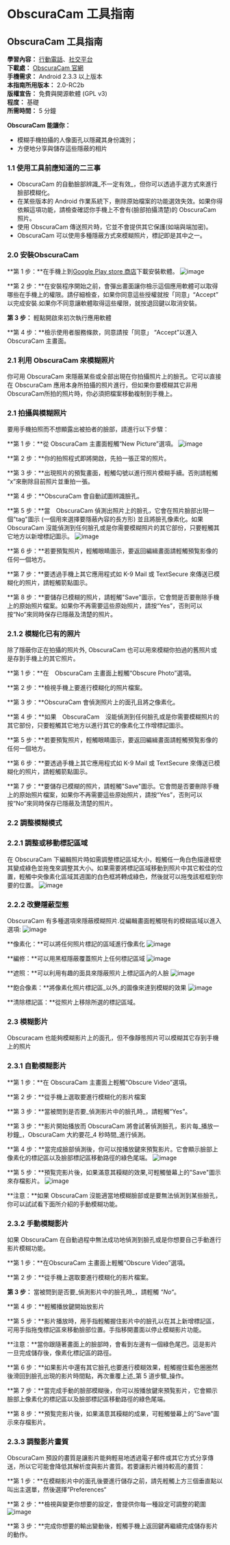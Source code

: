 [Title]: # ()
[Order]: # (0)

# ObscuraCam 工具指南

## ObscuraCam 工具指南

**學習內容：** [行動電話](umbrella://lesson/mobile-phones)、[社交平台](umbrella://lesson/social-media)  
**下載處：** [ObscuraCam 官網](https://guardianproject.info/apps/obscuracam/)  
**手機需求：** Android 2.3.3 以上版本  
**本指南所用版本：** 2.0-RC2b  
**版權宣告：** 免費與開源軟體 (GPL v3)  
**程度：** 基礎  
**所需時間：** 5 分鐘

**ObscuraCam 能讓你：**
- 模糊手機拍攝的人像面孔以隱藏其身份識別；
- 方便地分享與儲存這些隱蔽的相片

### 1.1 使用工具前應知道的二三事

- ObscuraCam 的自動臉部辨識_不一定有效_，但你可以透過手選方式來進行臉部模糊化。
- 在某些版本的 Android 作業系統下，刪除原始檔案的功能選效失效。如果你得依賴這項功能，請檢查確認你手機上不會有(臉部拍攝清楚)的 ObscuraCam 照片。
- 使用 ObscuraCam 傳送照片時，它並不會提供其它保護(如端與端加密)。
- ObscuraCam 可以使用多種隱蔽方式來模糊照片，標記即是其中之一。

### 2.0 安裝ObscuraCam

**第 1 步：**在手機上到[Google Play store 商店](https://play.google.com/store/apps/details?id=org.thoughtcrime.securesms)</a>下載安裝軟體。
![image](tool_obscura1.png)

**第 2 步：**在安裝程序開始之前，會彈出畫面讓你檢示這個應用軟體可以取得哪些在手機上的權限。請仔細檢查，如果你同意這些授權就按「同意」“Accept” 以完成安裝.如果你不同意讓軟體取得這些權限，就按退回鍵以取消安裝。

**第 3 步：** 輕點開啟來初次執行應用軟體

**第 4 步：**檢示使用者服務條款，同意請按「同意」 “Accept”以進入 ObscuraCam 主畫面。

### 2.1 利用 ObscuraCam 來模糊照片

你可用 ObscuraCam 來隱蔽某些或全部出現在你拍攝照片上的臉孔。它可以直接在 ObscuraCam 應用本身所拍攝的照片進行，但如果你要模糊其它非用 ObscuraCam所拍的照片時，你必須把檔案移動複制到手機上。

### 2.1 拍攝與模糊照片

要用手機拍照而不想顯露出被拍者的臉部，請進行以下步驟：

**第 1 步：**從 ObscuraCam 主畫面輕觸“New Picture”選項。
![image](tool_obscura2.png)

**第 2 步：**你的拍照程式即將開啟，先拍一張正常的照片。

**第 3 步：**出現照片的預覧畫面，輕觸勾號以進行照片模糊手續。否則請輕觸 “x”來刪除目前照片並重拍一張。

**第 4 步：**ObscuraCam 會自動試圖辨識臉孔。

**第 5 步：**當　ObscuraCam 偵測出照片上的臉孔，它會在照片臉部出現一個"tag"圖示 (一個用來選擇要隱蔽內容的長方形) 並且將臉孔像素化。如果ObscuraCam 沒能偵測到任何臉孔或是你需要模糊照片的其它部份，只要輕觸其它地方以新增標記圖示。
![image](tool_obscura6.png)

**第 6 步：**若要預覧照片，輕觸眼睛圖示，要返回編緝畫面請輕觸預覧影像的任何一個地方。

**第 7 步：**要透過手機上其它應用程式如 K-9 Mail 或 TextSecure 來傳送已模糊化的照片，請輕觸箭點圖示。

**第 8 步：**要儲存已模糊的照片，請輕觸"Save"圖示，它會問是否要刪除手機上的原始照片檔案。如果你不再需要這些原始照片，請按“Yes”，否則可以按“No”來同時保存已隱蔽及清楚的照片。

### 2.1.2 模糊化已有的照片

除了隱蔽你正在拍攝的照片外, ObscuraCam 也可以用來模糊你拍過的舊照片或是存到手機上的其它照片。

**第 1 步：**在　ObscuraCam 主畫面上輕觸“Obscure Photo”選項。

**第 2 步：**檢視手機上要進行模糊化的照片檔案。

**第 3 步：**ObscuraCam 會偵測照片上的面孔且將之像素化。

**第 4 步：**如果　ObscuraCam　沒能偵測到任何臉孔或是你需要模糊照片的其它部份，只要輕觸其它地方以進行其它的像素化工作增標記圖示。

**第 5 步：**若要預覧照片，輕觸眼睛圖示，要返回編緝畫面請輕觸預覧影像的任何一個地方。

**第 6 步：**要透過手機上其它應用程式如 K-9 Mail 或 TextSecure 來傳送已模糊化的照片，請輕觸箭點圖示。

**第 7 步：**要儲存已模糊的照片，請輕觸"Save"圖示。它會問是否要刪除手機上的原始照片檔案，如果你不再需要這些原始照片，請按“Yes”，否則可以按“No”來同時保存已隱蔽及清楚的照片。

### 2.2 調整模糊模式

### 2.2.1 調整或移動標記區域

在 ObscuraCam 下編輯照片時如需調整標記區域大小，輕觸任一角白色描邊框使其變成綠色並拖曳來調整其大小。如果需要將標記區域移動到照片中其它較佳的位置，輕觸中央像素化區域其週圍的白色框將轉成綠色，然後就可以拖曳該框框到你要的位置。
![image](tool_obscura4.png)

### 2.2.2 改變隱蔽型態
ObscuraCam 有多種選項來隱蔽模糊照片.從編輯畫面輕觸現有的模糊區域以進入選項:
![image](tool_obscura5.png)

**像素化：**可以將任何照片標記的區域進行像素化
![image](tool_obscura6.png)

**編修：**可以用黑框隱蔽覆蓋照片上任何標記區域
![image](tool_obscura7.png)

**遮照：**可以利用有趣的面具來隱蔽照片上標記區內的人臉
![image](tool_obscura8.png)

**飽合像素：**將像素化照片標記區_以外_的圖像來達到模糊的效果
![image](tool_obscura9.png)

**清除標記區：**從照片上移除所選的標記區域。

### 2.3 模糊影片

Obscuracam 也能夠模糊影片上的面孔，但不像靜態照片可以模糊其它存到手機上的照片

### 2.3.1 自動模糊影片</b>

**第 1 步：**在 ObscuraCam 主畫面上輕觸“Obscure Video”選項。

**第 2 步：**從手機上選取要進行模糊化的影片檔案

**第 3 步：**當被問到是否要_偵測影片中的臉孔時_，請輕觸“Yes”。

**第 3 步：**影片開始播放而 ObscuraCam 將會試著偵測臉孔，影片每_播放一秒鐘_，ObscuraCam 大約要花_4 秒時間_進行偵測。

**第 4 步：**當完成臉部偵測後，你可以按播放鍵來預覧影片。它會顯示臉部上像素化的標記區以及臉部標記區移動路徑的綠色尾端。
![image](tool_obscura10.png)

**第 5 步：**預覧完影片後，如果滿意其糢糊的效果,可輕觸螢幕上的"Save"圖示來存檔影片。
![image](tool_obscura11.png)

**注意：**如果 ObscuraCam 沒能適當地模糊臉部或是要無法偵測到某些臉孔，你可以試試看下面所介紹的手動模糊功能。

### 2.3.2 手動模糊影片

如果 ObscuraCam 在自動過程中無法成功地偵測到臉孔或是你想要自己手動進行影片模糊功能。

**第 1 步：**在ObscuraCam 主畫面上輕觸“Obscure Video”選項。

**第 2 步：**從手機上選取要進行模糊化的影片檔案。

**第 3 步：** 當被問到是否要_偵測影片中的臉孔時_，請輕觸 _“No“_。

**第 4 步：**輕觸播放鍵開始放影片

**第 5 步：**影片播放時，用手指輕觸握住影片中的臉孔以在其上新增標記區，可用手指拖曳標記區來移動臉部位置。手指移開畫面以停止模糊影片功能。

**注意：**當你跟隨著畫面上的臉部時，會看到左邊有一個綠色尾巴。這是影片一旦完成儲存後，像素化標記區的路徑。　

**第 6 步：**如果影片中還有其它臉孔也要進行模糊效果，輕觸握住藍色圈圈然後滑回到臉孔出現的影片時間點，再次重覆上述_第 5 道步驟_操作。

**第 7 步：**當完成手動的臉部模糊後，你可以按播放鍵來預覧影片，它會顯示臉部上像素化的標記區以及臉部標記區移動路徑的綠色尾端。

**第 8 步：**預覧完影片後，如果滿意其糢糊的成果，可輕觸螢幕上的"Save"圖示來存檔影片。

### 2.3.3 調整影片畫質

ObscuraCam 預設的畫質是讓影片能夠輕易地透過電子郵件或其它方式分享傳送，所以它可能會降低其解析度與影片畫質。若要讓影片維持較高的畫質：

**第 1 步：**在模糊影片中的面孔後要進行儲存之前，請先輕觸上方三個垂直點以叫出主選單，然後選擇”Preferences“

**第 2 步：**檢視與變更你想要的設定，會提供你每一種設定可調整的範圍
![image](tool_obscura12.png)

**第 3 步：**完成你想要的輸出變動後，輕觸手機上返回鍵再繼續完成儲存影片的動作。
